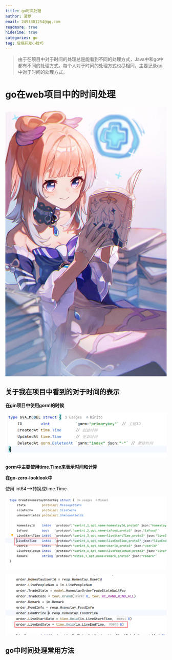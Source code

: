 ```yaml
---
title: go时间处理
author: 菠萝
email: 2493381254@qq.com
readmore: true
hideTime: true
categories: go
tag: 后端开发小技巧
---
```


> 由于在项目中对于时间的处理总是能看到不同的处理方式，Java中和go中都有不同的处理方式。每个人对于时间的处理方式也尽相同，主要记录go中对于时间的处理方式。

# go在web项目中的时间处理

![心海酱-珊瑚宫心海竖图-触站](go时间处理/18318_79872813992.jpg)

<!-- more -->

## 关于我在项目中看到的对于时间的表示

**在gin项目中使用gorm的时候**

![1703563674285](go时间处理/1703563674285.png)

**gorm中主要使用time.Time来表示时间和计算**



**在go-zero-looklook中**

使用 int64-->转换成time.Time

![1703563914914](go时间处理/1703563914914.png)

![1703563934954](go时间处理/1703563934954.png)





## go中时间处理常用方法

